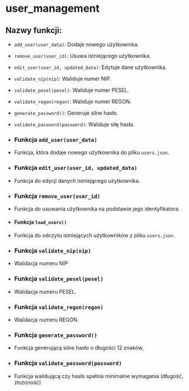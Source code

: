 # user_management

## Nazwy funkcji:
- `add_user(user_data)`: Dodaje nowego użytkownika.
- `remove_user(user_id)`: Usuwa istniejącego użytkownika.
- `edit_user(user_id, updated_data)`: Edytuje dane użytkownika.
- `validate_nip(nip)`: Waliduje numer NIP.
- `validate_pesel(pesel)`: Waliduje numer PESEL.
- `validate_regon(regon)`: Waliduje numer REGON.
- `generate_password()`: Generuje silne hasło.
- `validate_password(password)`: Waliduje siłę hasła.

- ### Funkcja `add_user(user_data)`
- Funkcja, która dodaje nowego użytkownika do pliku `users.json`.

- ### Funkcja `edit_user(user_id, updated_data)`
- Funkcja do edycji danych istniejącego użytkownika.

- ### Funkcja `remove_user(user_id)`
- Funkcja do usuwania użytkownika na podstawie jego identyfikatora.

- #### Funkcja `load_users()`
- Funkcja do odczytu istniejących użytkowników z pliku `users.json`.

- ### Funkcja `validate_nip(nip)`
- Walidacja numeru NIP

- ### Funkcja `validate_pesel(pesel)`
- Walidacja numeru PESEL.

- ### Funkcja `validate_regon(regon)`
- Walidacja numeru REGON.

- ### Funkcja `generate_password()`
- Funkcja generującą silne hasło o długości 12 znaków,

- ### Funkcja `validate_password(password)`
- Funkcja walidującą czy hasło spełnia minimalne wymagania (długość, złożoność)
